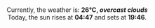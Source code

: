 <p  align="center"><br/>Currently, the weather is: <b> 26°C, <i>overcast clouds</i></b></br>Today, the sun rises at <b>04:47</b> and sets at <b>19:46</b>.</p>